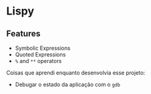 # Lispy

## Features

- Symbolic Expressions
- Quoted Expressions
- `%` and `**` operators

Coisas que aprendi enquanto desenvolvia esse projeto:

- Debugar o estado da aplicação com o `gdb`
